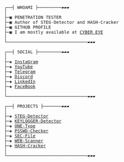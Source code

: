 <pre>
┌──┤ WHOAMI ├─────────▰▰▰
│
├─▣ PENETRATION TESTER
├─▣ Author of STEG-Detector and HASH-Cracker
├─▣ <a href"https://github.com/CYBEREYE-001">GITHUB PROFILE</a>
├─▣ I am mostly available at <a href="https://t.me/cybereye001">CYBER EYE</a>
│
└───────────────────────────────▰▰▰

┌──┤ SOCIAL ├─────────▰▰▰
│
├─◈ <a href="https://www.instagram.com/cybereye001/">InstaGram</a>
├─◈ <a href="https://www.youtube.com/@CYBEREYE-001">YouTube</a>
├─◈ <a href="https://t.me/cybereye001">Telegram</a>
├─◈ <a href="https://discord.gg/ac6wvDpdxQ">Discord</a>
├─◈ <a href="https://www.linkedin.com/in/mrinal-pramanick-7a37b6359/">LinkedIn</a>
├─◈ <a href="https://www.facebook.com/cybereye001">FaceBook</a>
│
└───────────────────────────────▰▰▰

┌──┤ PROJECTS ├───────▰▰▰
│
├─◈ <a href="https://github.com/CYBEREYE-001/STEG-Detector">STEG-Detector</a>
├─◈ <a href="https://github.com/CYBEREYE-001/KEYLOGGER-Detector">KEYLOGGER-Detector</a>
├─◈ <a href="https://github.com/CYBEREYE-001/ONE-Type">ONE-Type</a>
├─◈ <a href="https://github.com/CYBEREYE-001/PSSWD-Checker">PSSWD-Checker</a>
├─◈ <a href="https://github.com/CYBEREYE-001/SEC-File">SEC-File</a>
├─◈ <a href="https://github.com/CYBEREYE-001/WEB-Scanner">WEB-Scanner</a>
├─◈ <a href="https://github.com/CYBEREYE-001/HASH-Cracker">HASH-Cracker</a>
│
└───────────────────────────────▰▰▰
</pre>
